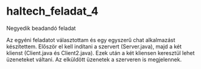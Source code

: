 # haltech_feladat_4
Negyedik beadandó feladat

Az egyéni feladatot választottam és egy egyszerű chat alkalmazást készítettem.
Először el kell indítani a szervert (Server.java), majd a két klienst (Client.java és Client2.java).
Ezek után a két kliensen keresztül lehet üzeneteket váltani. Az elküldött üzenetek a szerveren is megjelennek.
